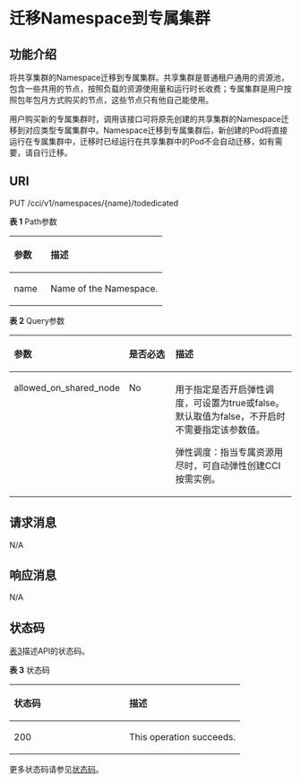 # 迁移Namespace到专属集群<a name="cci_02_3210"></a>

## 功能介绍<a name="sd3cfd7eb5e604cbfacc39f3d39217286"></a>

将共享集群的Namespace迁移到专属集群。共享集群是普通租户通用的资源池，包含一些共用的节点，按照负载的资源使用量和运行时长收费；专属集群是用户按照包年包月方式购买的节点，这些节点只有他自己能使用。

用户购买新的专属集群时，调用该接口可将原先创建的共享集群的Namespace迁移到对应类型专属集群中。Namespace迁移到专属集群后，新创建的Pod将直接运行在专属集群中，迁移时已经运行在共享集群中的Pod不会自动迁移，如有需要，请自行迁移。

## URI<a name="sb360ead1682b4a91886de13dec66f5c4"></a>

PUT /cci/v1/namespaces/\{name\}/todedicated

**表 1**  Path参数

<a name="table1696332124519"></a>
<table><thead align="left"><tr id="row11961332194516"><th class="cellrowborder" valign="top" width="24%" id="mcps1.2.3.1.1"><p id="p396032144518"><a name="p396032144518"></a><a name="p396032144518"></a>参数</p>
</th>
<th class="cellrowborder" valign="top" width="76%" id="mcps1.2.3.1.2"><p id="p18962325454"><a name="p18962325454"></a><a name="p18962325454"></a>描述</p>
</th>
</tr>
</thead>
<tbody><tr id="row9960327457"><td class="cellrowborder" valign="top" width="24%" headers="mcps1.2.3.1.1 "><p id="p1496113214456"><a name="p1496113214456"></a><a name="p1496113214456"></a>name</p>
</td>
<td class="cellrowborder" valign="top" width="76%" headers="mcps1.2.3.1.2 "><p id="p796193274515"><a name="p796193274515"></a><a name="p796193274515"></a>Name of the Namespace.</p>
</td>
</tr>
</tbody>
</table>

**表 2**  Query参数

<a name="d0e36967"></a>
<table><thead align="left"><tr id="row62299817"><th class="cellrowborder" valign="top" width="24.507549245075495%" id="mcps1.2.4.1.1"><p id="p65652297517"><a name="p65652297517"></a><a name="p65652297517"></a>参数</p>
</th>
<th class="cellrowborder" valign="top" width="20.327967203279673%" id="mcps1.2.4.1.2"><p id="p165661629135114"><a name="p165661629135114"></a><a name="p165661629135114"></a>是否必选</p>
</th>
<th class="cellrowborder" valign="top" width="55.164483551644835%" id="mcps1.2.4.1.3"><p id="p14567629115114"><a name="p14567629115114"></a><a name="p14567629115114"></a>描述</p>
</th>
</tr>
</thead>
<tbody><tr id="row10278610"><td class="cellrowborder" valign="top" width="24.507549245075495%" headers="mcps1.2.4.1.1 "><p id="p27261059"><a name="p27261059"></a><a name="p27261059"></a>allowed_on_shared_node</p>
</td>
<td class="cellrowborder" valign="top" width="20.327967203279673%" headers="mcps1.2.4.1.2 "><p id="p60662202"><a name="p60662202"></a><a name="p60662202"></a>No</p>
</td>
<td class="cellrowborder" valign="top" width="55.164483551644835%" headers="mcps1.2.4.1.3 "><p id="p0893191113155"><a name="p0893191113155"></a><a name="p0893191113155"></a>用于指定是否开启弹性调度，可设置为true或false。默认取值为false，不开启时不需要指定该参数值。</p>
<p id="p2034614315202"><a name="p2034614315202"></a><a name="p2034614315202"></a>弹性调度：指当专属资源用尽时，可自动弹性创建CCI按需实例。</p>
</td>
</tr>
</tbody>
</table>

## 请求消息<a name="s868ed9032ac544a8908766b83229eba1"></a>

N/A

## 响应消息<a name="s40c3210a927d4400b708d17d3f0a3cbe"></a>

N/A

## 状态码<a name="s379564af9d9b4e6c915ee4629fc129e5"></a>

[表3](#zh-cn_topic_0079615060_table44048571)描述API的状态码。

**表 3**  状态码

<a name="zh-cn_topic_0079615060_table44048571"></a>
<table><thead align="left"><tr id="zh-cn_topic_0079615060_row48163256"><th class="cellrowborder" valign="top" width="50%" id="mcps1.2.3.1.1"><p id="p4561445121117"><a name="p4561445121117"></a><a name="p4561445121117"></a>状态码</p>
</th>
<th class="cellrowborder" valign="top" width="50%" id="mcps1.2.3.1.2"><p id="p378306821117"><a name="p378306821117"></a><a name="p378306821117"></a>描述</p>
</th>
</tr>
</thead>
<tbody><tr id="zh-cn_topic_0079615060_row4281684"><td class="cellrowborder" valign="top" width="50%" headers="mcps1.2.3.1.1 "><p id="zh-cn_topic_0079615060_p11272110"><a name="zh-cn_topic_0079615060_p11272110"></a><a name="zh-cn_topic_0079615060_p11272110"></a>200</p>
</td>
<td class="cellrowborder" valign="top" width="50%" headers="mcps1.2.3.1.2 "><p id="zh-cn_topic_0079615060_p40625737"><a name="zh-cn_topic_0079615060_p40625737"></a><a name="zh-cn_topic_0079615060_p40625737"></a>This operation succeeds.</p>
</td>
</tr>
</tbody>
</table>

更多状态码请参见[状态码](状态码.md)。

